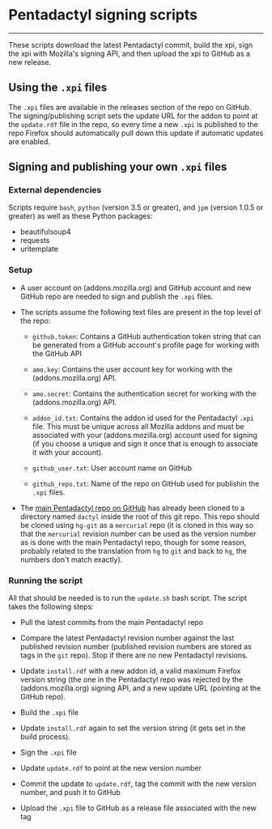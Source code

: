 # Pentadactyl signing scripts
---
These scripts download the latest Pentadactyl commit, build the xpi, sign
the xpi with Mozilla's signing API, and then upload the xpi to GitHub as a new
release.

## Using the `.xpi` files
The `.xpi` files are available in the releases section of the repo on GitHub.
The signing/publishing script sets the update URL for the addon to point at the
`update.rdf` file in the repo, so every time a new `.xpi` is published to the
repo Firefox should automatically pull down this update if automatic updates
are enabled.

## Signing and publishing your own `.xpi` files
### External dependencies
Scripts require `bash`, `python` (version 3.5 or greater), and `jpm` (version
1.0.5 or greater) as well as these Python packages:
* beautifulsoup4
* requests
* uritemplate

### Setup
* A user account on (addons.mozilla.org) and GitHub account and new GitHub repo
  are needed to sign and publish the `.xpi` files.

* The scripts assume the following text files are present in the top level of
  the repo:

  - `github.token`: Contains a GitHub authentication token string that can be
    generated from a GitHub account's profile page for working with the GitHub
API

  - `amo.key`: Contains the user account key for working with the
    (addons.mozilla.org) API.

  - `amo.secret`: Contains the authentication secret for working with the
    (addons.mozilla.org) API.

  - `addon_id.txt`: Contains the addon id used for the Pentadactyl `.xpi` file.
    This must be unique across all Mozilla addons and must be associated with
your (addons.mozilla.org) account used for signing (if you choose a unique and
sign it once that is enough to associate it with your account).

  - `github_user.txt`: User account name on GitHub

  - `github_repo.txt`: Name of the repo on GitHub used for publishin the `.xpi`
    files.

* The [main Pentadactyl repo on GitHub](https://github.com/5digits/dactyl) has
  already been cloned to a directory named `dactyl` inside the root of this git
repo. This repo should be cloned using `hg-git` as a `mercurial` repo (it is
cloned in this way so that the `mercurial` revision number can be used as the
version number as is done with the main Pentadactyl repo, though for some
reason, probably related to the translation from `hg` to `git` and back to
`hg`, the numbers don't match exactly).

### Running the script
All that should be needed is to run the `update.sh` bash script. The script
takes the following steps:

* Pull  the latest commits from the main Pentadactyl repo

* Compare the latest Pentadactyl revision number against the last published
  revision number (published revision numbers are stored as tags in the `git`
repo). Stop if there are no new Pentadactyl revisions.

* Update `install.rdf` with a new addon id, a valid maximum Firefox version
  string (the one in the Pentadactyl repo was rejected by the
(addons.mozilla.org) signing API, and a new update URL (pointing at the GitHub
repo).

* Build the `.xpi` file

* Update `install.rdf` again to set the version string (it gets set in the
  build process).

* Sign the `.xpi` file

* Update `update.rdf` to point at the new version number

* Commit the update to `update.rdf`, tag the commit with the new version
  number, and push it to GitHub

* Upload the `.xpi` file to GitHub as a release file associated with the new
  tag
